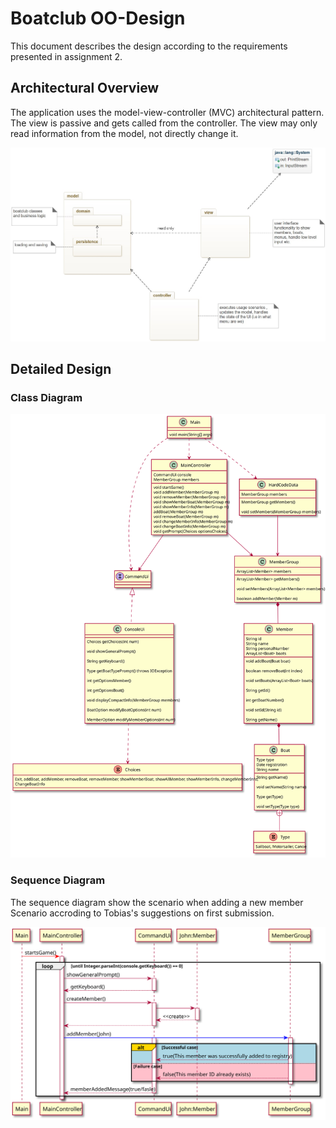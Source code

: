 # Boatclub OO-Design
This document describes the design according to the requirements presented in assignment 2.

## Architectural Overview
The application uses the model-view-controller (MVC) architectural pattern. The view is passive and gets called from the controller. The view may only read information from the model, not directly change it.

![class diagram](img/package_diagram.jpg)

## Detailed Design
### Class Diagram
<img src="img/classDiagram.svg" alt="">

### Sequence Diagram
<p>The sequence diagram show the scenario when adding a new member Scenario accroding to Tobias's suggestions on first submission. </p>
<img src="img/sequenceDiagram.svg" alt="">